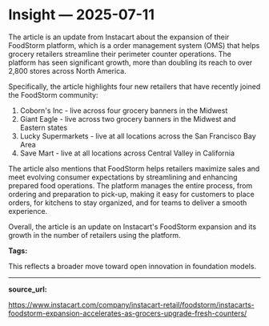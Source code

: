 
# Insight — 2025-07-11

The article is an update from Instacart about the expansion of their FoodStorm platform, which is a order management system (OMS) that helps grocery retailers streamline their perimeter counter operations. The platform has seen significant growth, more than doubling its reach to over 2,800 stores across North America.

Specifically, the article highlights four new retailers that have recently joined the FoodStorm community:

1. Coborn's Inc - live across four grocery banners in the Midwest
2. Giant Eagle - live across two grocery banners in the Midwest and Eastern states
3. Lucky Supermarkets - live at all locations across the San Francisco Bay Area
4. Save Mart - live at all locations across Central Valley in California

The article also mentions that FoodStorm helps retailers maximize sales and meet evolving consumer expectations by streamlining and enhancing prepared food operations. The platform manages the entire process, from ordering and preparation to pick-up, making it easy for customers to place orders, for kitchens to stay organized, and for teams to deliver a smooth experience.

Overall, the article is an update on Instacart's FoodStorm expansion and its growth in the number of retailers using the platform.

**Tags:** 

This reflects a broader move toward open innovation in foundation models.

---

**source_url:**

https://www.instacart.com/company/instacart-retail/foodstorm/instacarts-foodstorm-expansion-accelerates-as-grocers-upgrade-fresh-counters/
